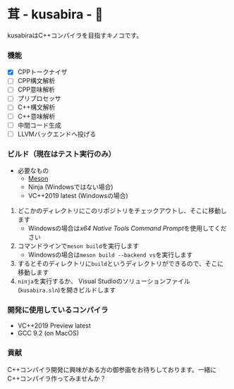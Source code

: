 # 茸 - kusabira - 🍄

kusabiraはC++コンパイラを目指すキノコです。

### 機能

- [x] CPPトークナイザ
- [ ] CPP構文解析
- [ ] CPP意味解析
- [ ] プリプロセッサ
- [ ] C++構文解析
- [ ] C++意味解析
- [ ] 中間コード生成
- [ ] LLVMバックエンドへ投げる

### ビルド（現在はテスト実行のみ）

- 必要なもの
  - [Meson](https://github.com/mesonbuild/meson)
  - Ninja (Windowsではない場合)
  - VC++2019 latest (Windowsの場合)

1. どこかのディレクトリにこのリポジトリをチェックアウトし、そこに移動します
    - Windowsの場合は*x64 Native Tools Command Prompt*を使用してください
2. コマンドラインで`meson build`を実行します
    - Windowsの場合は`meson build --backend vs`を実行します
3. するとそのディレクトリに`build`というディレクトリができるので、そこに移動します
4. `ninja`を実行するか、 Visual Studioのソリューションファイル(`kusabira.sln`)を開きビルドします

### 開発に使用しているコンパイラ

- VC++2019 Preview latest
- GCC 9.2 (on MacOS)

### 貢献

C++コンパイラ開発に興味がある方の御参画をお待ちしております。一緒にC++コンパイラ作ってみませんか？
